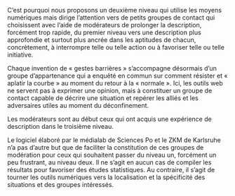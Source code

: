 C’est pourquoi nous proposons un deuxième niveau qui utilise les moyens numériques mais dirige l’attention vers de petits groupes de contact qui choisissent avec l’aide de modérateurs de prolonger la description, forcément trop rapide, du premier niveau vers une description plus approfondie et surtout plus ancrée dans les aptitudes de chacun, concrètement, à interrompre telle ou telle action ou à favoriser telle ou telle initiative.
 
Chaque invention de « gestes barrières » s’accompagne désormais d’un groupe d’appartenance qui a enquêté en commun sur comment résister et « aplatir la courbe » au moment du retour à la « normale ». Ici, les outils web ne servent pas à exprimer une opinion, mais à constituer un groupe de contact capable de décrire une situation et repérer les alliés et les adversaires utiles au moment du déconfinement. 

Les modérateurs sont au début ceux qui ont acquis une expérience de description dans le troisième niveau.

Le logiciel élaboré par le médialab de Sciences Po et le ZKM de Karlsruhe n’a pas d’autre but que de faciliter la constitution de ces groupes de modération pour ceux qui souhaitent passer du niveau un, forcément un peu frustrant, au niveau deux. Il ne s’agit en aucun cas de compiler les résultats pour favoriser des études statistiques. Au contraire, il s’agit de tourner les outils numériques vers la localisation et la spécificité des situations et des groupes intéressés. 
